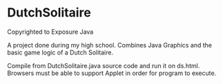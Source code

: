 # DutchSolitaire
Copyrighted to Exposure Java

A project done during my high school. Combines Java Graphics and the basic game logic of a Dutch Solitaire.

Compile from DutchSolitaire.java source code and run it on ds.html. Browsers must be able to support Applet in order for program to execute.
